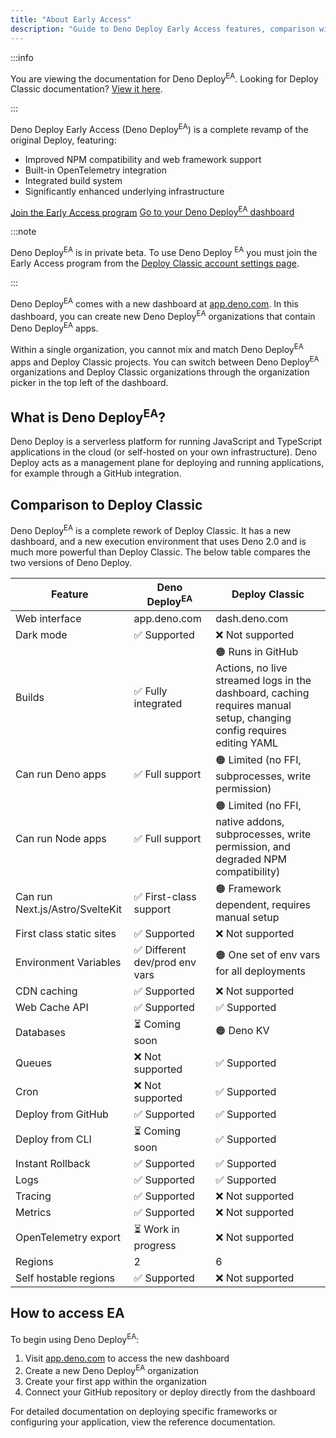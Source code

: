 ```yaml
---
title: "About Early Access"
description: "Guide to Deno Deploy Early Access features, comparison with Deploy Classic, and getting started instructions for deployment."
---
```


:::info

You are viewing the documentation for Deno Deploy<sup>EA</sup>. Looking for
Deploy Classic documentation? [View it here](/deploy/).

:::

Deno Deploy Early Access (Deno Deploy<sup>EA</sup>) is a complete revamp of the
original Deploy, featuring:

- Improved NPM compatibility and web framework support
- Built-in OpenTelemetry integration
- Integrated build system
- Significantly enhanced underlying infrastructure

<a href="https://dash.deno.com/account#early-access" class="docs-cta runtime-cta">Join
the Early Access program</a> <a href="https://app.deno.com" class="docs-cta deploy-cta">Go to your Deno
Deploy<sup>EA</sup> dashboard</a>

:::note

Deno Deploy<sup>EA</sup> is in private beta. To use Deno Deploy
<sup>EA</sup> you must join the Early Access program from the
[Deploy Classic account settings page](https://dash.deno.com/account#early-access).

:::

Deno Deploy<sup>EA</sup> comes with a new dashboard at
[app.deno.com](https://app.deno.com). In this dashboard, you can create new Deno
Deploy<sup>EA</sup> organizations that contain Deno Deploy<sup>EA</sup> apps.

Within a single organization, you cannot mix and match Deno Deploy<sup>EA</sup>
apps and Deploy Classic projects. You can switch between Deno
Deploy<sup>EA</sup> organizations and Deploy Classic organizations through the
organization picker in the top left of the dashboard.

## What is Deno Deploy<sup>EA</sup>?

Deno Deploy is a serverless platform for running JavaScript and TypeScript
applications in the cloud (or self-hosted on your own infrastructure). Deno
Deploy acts as a management plane for deploying and running applications, for
example through a GitHub integration.

## Comparison to Deploy Classic

Deno Deploy<sup>EA</sup> is a complete rework of Deploy Classic. It has a new
dashboard, and a new execution environment that uses Deno 2.0 and is much more
powerful than Deploy Classic. The below table compares the two versions of Deno
Deploy.

| Feature                         | Deno Deploy<sup>EA</sup>       | Deploy Classic                                                                                                                          |
| ------------------------------- | ------------------------------ | --------------------------------------------------------------------------------------------------------------------------------------- |
| Web interface                   | app.deno.com                   | dash.deno.com                                                                                                                           |
| Dark mode                       | ✅ Supported                   | ❌ Not supported                                                                                                                        |
| Builds                          | ✅ Fully integrated            | 🟠 Runs in GitHub Actions, no live streamed logs in the dashboard, caching requires manual setup, changing config requires editing YAML |
| Can run Deno apps               | ✅ Full support                | 🟠 Limited (no FFI, subprocesses, write permission)                                                                                     |
| Can run Node apps               | ✅ Full support                | 🟠 Limited (no FFI, native addons, subprocesses, write permission, and degraded NPM compatibility)                                      |
| Can run Next.js/Astro/SvelteKit | ✅ First-class support         | 🟠 Framework dependent, requires manual setup                                                                                           |
| First class static sites        | ✅ Supported                   | ❌ Not supported                                                                                                                        |
| Environment Variables           | ✅ Different dev/prod env vars | 🟠 One set of env vars for all deployments                                                                                              |
| CDN caching                     | ✅ Supported                   | ❌ Not supported                                                                                                                        |
| Web Cache API                   | ✅ Supported                   | ✅ Supported                                                                                                                            |
| Databases                       | ⏳ Coming soon                 | 🟠 Deno KV                                                                                                                              |
| Queues                          | ❌ Not supported               | ✅ Supported                                                                                                                            |
| Cron                            | ❌ Not supported               | ✅ Supported                                                                                                                            |
| Deploy from GitHub              | ✅ Supported                   | ✅ Supported                                                                                                                            |
| Deploy from CLI                 | ⏳ Coming soon                 | ✅ Supported                                                                                                                            |
| Instant Rollback                | ✅ Supported                   | ✅ Supported                                                                                                                            |
| Logs                            | ✅ Supported                   | ✅ Supported                                                                                                                            |
| Tracing                         | ✅ Supported                   | ❌ Not supported                                                                                                                        |
| Metrics                         | ✅ Supported                   | ❌ Not supported                                                                                                                        |
| OpenTelemetry export            | ⏳ Work in progress            | ❌ Not supported                                                                                                                        |
| Regions                         | 2                              | 6                                                                                                                                       |
| Self hostable regions           | ✅ Supported                   | ❌ Not supported                                                                                                                        |

## How to access EA

To begin using Deno Deploy<sup>EA</sup>:

1. Visit [app.deno.com](https://app.deno.com) to access the new dashboard
2. Create a new Deno Deploy<sup>EA</sup> organization
3. Create your first app within the organization
4. Connect your GitHub repository or deploy directly from the dashboard

For detailed documentation on deploying specific frameworks or configuring your
application, view the reference documentation.

